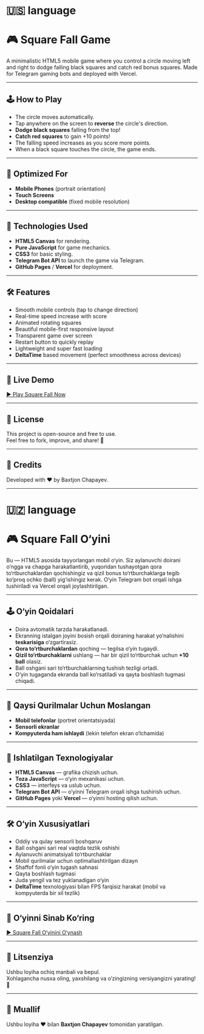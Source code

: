 # 🇺🇸 language

# 🎮 Square Fall Game

A minimalistic HTML5 mobile game where you control a circle moving left and right to dodge falling black squares and catch red bonus squares. Made for Telegram gaming bots and deployed with Vercel.

---

## 🕹 How to Play

- The circle moves automatically.
- Tap anywhere on the screen to **reverse** the circle's direction.
- **Dodge black squares** falling from the top!
- **Catch red squares** to gain +10 points!
- The falling speed increases as you score more points.
- When a black square touches the circle, the game ends.

---

## 📱 Optimized For

- **Mobile Phones** (portrait orientation)
- **Touch Screens**
- **Desktop compatible** (fixed mobile resolution)

---

## 🚀 Technologies Used

- **HTML5 Canvas** for rendering.
- **Pure JavaScript** for game mechanics.
- **CSS3** for basic styling.
- **Telegram Bot API** to launch the game via Telegram.
- **GitHub Pages** / **Vercel** for deployment.

---

## 🛠 Features

- Smooth mobile controls (tap to change direction)
- Real-time speed increase with score
- Animated rotating squares
- Beautiful mobile-first responsive layout
- Transparent game over screen
- Restart button to quickly replay
- Lightweight and super fast loading
- **DeltaTime** based movement (perfect smoothness across devices)

---

## 🎯 Live Demo

[▶️ Play Square Fall Now](https://squarefall-game.vercel.app/)

---

## 📜 License

This project is open-source and free to use.  
Feel free to fork, improve, and share! 🚀

---

## 🤝 Credits

Developed with ❤️ by Baxtjon Chapayev.


--------------------------------------------------------------------------------------------------------------------------------------------------------------------------------

# 🇺🇿 language

# 🎮 Square Fall O‘yini

Bu — HTML5 asosida tayyorlangan mobil o‘yin. Siz aylanuvchi doirani o‘ngga va chapga harakatlantirib, yuqoridan tushayotgan qora to‘rtburchaklardan qochishingiz va qizil bonus to‘rtburchaklarga tegib ko‘proq ochko (ball) yig‘ishingiz kerak. O‘yin Telegram bot orqali ishga tushiriladi va Vercel orqali joylashtirilgan.

---

## 🕹 O‘yin Qoidalari

- Doira avtomatik tarzda harakatlanadi.
- Ekranning istalgan joyini bosish orqali doiraning harakat yo‘nalishini **teskarisiga** o‘zgartirasiz.
- **Qora to‘rtburchaklardan** qoching — tegilsa o‘yin tugaydi.
- **Qizil to‘rtburchaklarni** ushlang — har bir qizil to‘rtburchak uchun **+10 ball** olasiz.
- Ball oshgani sari to‘rtburchaklarning tushish tezligi ortadi.
- O‘yin tugaganda ekranda ball ko‘rsatiladi va qayta boshlash tugmasi chiqadi.

---

## 📱 Qaysi Qurilmalar Uchun Moslangan

- **Mobil telefonlar** (portret orientatsiyada)
- **Sensorli ekranlar**
- **Kompyuterda ham ishlaydi** (lekin telefon ekran o‘lchamida)

---

## 🚀 Ishlatilgan Texnologiyalar

- **HTML5 Canvas** — grafika chizish uchun.
- **Toza JavaScript** — o‘yin mexanikasi uchun.
- **CSS3** — interfeys va uslub uchun.
- **Telegram Bot API** — o‘yinni Telegram orqali ishga tushirish uchun.
- **GitHub Pages** yoki **Vercel** — o‘yinni hosting qilish uchun.

---

## 🛠 O‘yin Xususiyatlari

- Oddiy va qulay sensorli boshqaruv
- Ball oshgani sari real vaqtda tezlik oshishi
- Aylanuvchi animatsiyali to‘rtburchaklar
- Mobil qurilmalar uchun optimallashtirilgan dizayn
- Shaffof fonli o‘yin tugash sahnasi
- Qayta boshlash tugmasi
- Juda yengil va tez yuklanadigan o‘yin
- **DeltaTime** texnologiyasi bilan FPS farqisiz harakat (mobil va kompyuterda bir xil tezlik)

---

## 🎯 O‘yinni Sinab Ko‘ring

[▶️ Square Fall O‘yinini O‘ynash](https://squarefall-game.vercel.app/)

---

## 📜 Litsenziya

Ushbu loyiha ochiq manbali va bepul.  
Xohlagancha nusxa oling, yaxshilang va o‘zingizning versiyangizni yarating! 🚀

---

## 🤝 Muallif

Ushbu loyiha ❤️ bilan **Baxtjon Chapayev** tomonidan yaratilgan.


